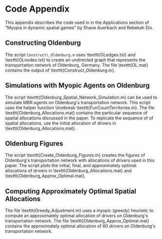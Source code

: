 # Code Appendix
This appendix describes the code used in in the Applications section of "Myopia in dynamic spatial games" by Shane Auerbach and Rebekah Dix.

## Constructing Oldenburg
The script ```Construct\_Oldenburg.m``` uses \texttt{OLedges.txt} and \texttt{OLnodes.txt} to create an undirected graph that represents the transportation network of Oldenburg, Germany. The file \texttt{OL.mat} contains the output of \texttt{Construct\_Oldenburg.m}.

## Simulations with Myopic Agents on Oldenburg
The script \texttt{Oldenburg\_Spatial\_Network\_Simulation.m} can be used to simulate MBR agents on Oldenburg's transportation network. This script uses the helper function \linebreak \texttt{FunCountTerritories.m}.  The file \texttt{Oldenburg\_Allocations.mat} contains the particular sequence of spatial allocations discussed in the paper. To replicate the sequence of of spatial allocations, use the initial allocation of drivers in \texttt{Oldenburg\_Allocations.mat}.

## Oldenburg Figures
The script \texttt{Create\_Oldenburg\_Figures.m} creates the figures of Oldenburg's transportation network with allocations of drivers used in this paper. The script plots the initial, final, and approximately optimal allocations of drivers in \texttt{Oldenburg\_Allocations.mat} and \texttt{Oldenburg\_Approx\_Optimal.mat}.

## Computing Approximately Optimal Spatial Allocations
The file \texttt{Greedy\_Adjustment.m} uses a myopic (greedy) heuristic to compute an approximately optimal allocation of drivers on Oldenburg's transportation network. The file \texttt{Oldenburg\_Approx\_Optimal.mat} contains the approximately optimal allocation of $60$ drivers on Oldenburg's transportation network. 
